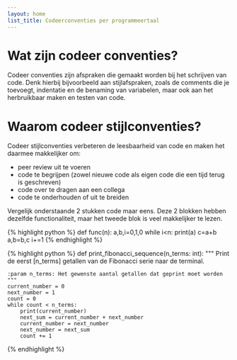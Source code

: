 ```yaml
---
layout: home
list_title: Codeerconventies per programmeertaal
---
```


# Wat zijn codeer conventies?
Codeer conventies zijn afspraken die gemaakt worden bij het schrijven van code. Denk hierbij bijvoorbeeld aan 
stijlafspraken, zoals de 
comments die je toevoegt, indentatie en de benaming van variabelen, maar ook aan het herbruikbaar maken en testen van code.

# Waarom codeer stijlconventies?

Codeer stijlconventies verbeteren de leesbaarheid van code en maken het daarmee makkelijker om:  
- peer review uit te voeren  
- code te begrijpen (zowel nieuwe code als eigen code die een tijd terug is geschreven)  
- code over te dragen aan een collega
- code te onderhouden of uit te breiden


Vergelijk onderstaande 2 stukken code maar eens. Deze 2 blokken hebben dezelfde functionaliteit, maar het tweede
blok is veel makkelijker te lezen.

{% highlight python %}
def func(n):
    a,b,i=0,1,0
    while i<n:
        print(a)
        c=a+b
        a,b=b,c
        i+=1
{% endhighlight %}

{% highlight python %}
def print_fibonacci_sequence(n_terms: int):
    """
    Print de eerst [n_terms] getallen van de Fibonacci serie naar de terminal.

    :param n_terms: Het gewenste aantal getallen dat geprint moet worden
    """
    current_number = 0
    next_number = 1
    count = 0
    while count < n_terms:
        print(current_number)
        next_sum = current_number + next_number
        current_number = next_number
        next_number = next_sum
        count += 1
{% endhighlight %}
